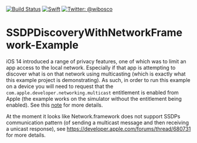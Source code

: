 [![Build Status](https://github.com/wibosco/SSDPDiscoveryWithNetworkFramework-Example/actions/workflows/workflow.yml/badge.svg)](https://github.com/wibosco/SSDPDiscoveryWithNetworkFramework-Example/actions/workflows/workflow.yml)
<a href="https://swift.org"><img src="https://img.shields.io/badge/Swift-5.0-orange.svg?style=flat" alt="Swift" /></a>
<a href="https://twitter.com/wibosco"><img src="https://img.shields.io/badge/twitter-@wibosco-blue.svg?style=flat" alt="Twitter: @wibosco" /></a>

# SSDPDiscoveryWithNetworkFramework-Example

iOS 14 introduced a range of privacy features, one of which was to limit an app access to the local network. Especially if that app is attempting to discover what is on that network using multicasting (which is exactly what this example project is demonstrating). As such, in order to run this example on a device you will need to request that the `com.apple.developer.networking.multicast` entitlement is enabled from Apple (the example works on the simulator without the entitlement being enabled). See this [note](https://developer.apple.com/news/?id=0oi77447) for more details.

At the moment it looks like Network.framework does not support SSDPs communication pattern (of sending a multicast message and then receiving a unicast response), see https://developer.apple.com/forums/thread/680731 for more details.
